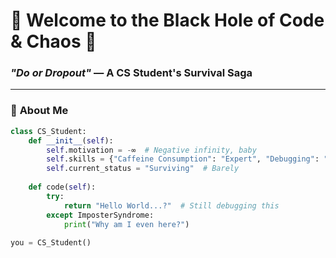# 🌌 Welcome to the Black Hole of Code & Chaos 🌌  
### *"Do or Dropout"* — A CS Student's Survival Saga  

---

### 🚀 **About Me**  
```python
class CS_Student:
    def __init__(self):
        self.motivation = -∞  # Negative infinity, baby
        self.skills = {"Caffeine Consumption": "Expert", "Debugging": "Print Statements Pro"}
        self.current_status = "Surviving"  # Barely
        
    def code(self):
        try:
            return "Hello World...?"  # Still debugging this
        except ImposterSyndrome:
            print("Why am I even here?")
            
you = CS_Student()
